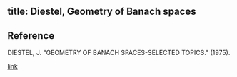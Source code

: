 title: Diestel, Geometry of Banach spaces 
---

## Reference

DIESTEL, J. "GEOMETRY OF BANACH SPACES-SELECTED TOPICS." (1975).


[link](https://drive.google.com/file/d/1t2S2Mi0UnbZheZHZuqEnT9H31Ej4h_qP/view?usp=sharing)


